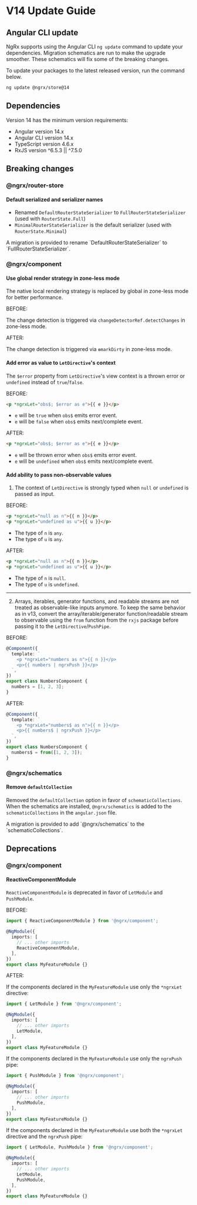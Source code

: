 # V14 Update Guide

## Angular CLI update

NgRx supports using the Angular CLI `ng update` command to update your dependencies. Migration schematics are run to make the upgrade smoother. These schematics will fix some of the breaking changes.

To update your packages to the latest released version, run the command below.

```sh
ng update @ngrx/store@14
```

## Dependencies

Version 14 has the minimum version requirements:

- Angular version 14.x
- Angular CLI version 14.x
- TypeScript version 4.6.x
- RxJS version ^6.5.3 || ^7.5.0

## Breaking changes

### @ngrx/router-store

#### Default serialized and serializer names

- Renamed `DefaultRouterStateSerializer` to `FullRouterStateSerializer` (used with `RouterState.Full`)
- `MinimalRouterStateSerializer` is the default serializer (used with `RouterState.Minimal`)

<ngrx-docs-alert type="help">
  A migration is provided to rename `DefaultRouterStateSerializer` to `FullRouterStateSerializer`.
</ngrx-docs-alert>

### @ngrx/component

#### Use global render strategy in zone-less mode

The native local rendering strategy is replaced by global in zone-less mode for better performance.

BEFORE:

The change detection is triggered via `changeDetectorRef.detectChanges` in zone-less mode.

AFTER:

The change detection is triggered via `ɵmarkDirty` in zone-less mode.

#### Add error as value to `LetDirective`'s context

The `$error` property from `LetDirective`'s view context is a thrown error or `undefined` instead of `true`/`false`.

BEFORE:

```html
<p *ngrxLet="obs$; $error as e">{{ e }}</p>
```

- `e` will be `true` when `obs$` emits error event.
- `e` will be `false` when `obs$` emits next/complete event.

AFTER:

```html
<p *ngrxLet="obs$; $error as e">{{ e }}</p>
```

- `e` will be thrown error when `obs$` emits error event.
- `e` will be `undefined` when `obs$` emits next/complete event.

#### Add ability to pass non-observable values

1. The context of `LetDirective` is strongly typed when `null` or
   `undefined` is passed as input.

BEFORE:

```html
<p *ngrxLet="null as n">{{ n }}</p>
<p *ngrxLet="undefined as u">{{ u }}</p>
```

- The type of `n` is `any`.
- The type of `u` is `any`.

AFTER:

```html
<p *ngrxLet="null as n">{{ n }}</p>
<p *ngrxLet="undefined as u">{{ u }}</p>
```

- The type of `n` is `null`.
- The type of `u` is `undefined`.

---

2. Arrays, iterables, generator functions, and readable streams are
   not treated as observable-like inputs anymore. To keep the same behavior
   as in v13, convert the array/iterable/generator function/readable stream
   to observable using the `from` function from the `rxjs` package
   before passing it to the `LetDirective`/`PushPipe`.

BEFORE:

```ts
@Component({
  template: `
    <p *ngrxLet="numbers as n">{{ n }}</p>
    <p>{{ numbers | ngrxPush }}</p>
  `,
})
export class NumbersComponent {
  numbers = [1, 2, 3];
}
```

AFTER:

```ts
@Component({
  template: `
    <p *ngrxLet="numbers$ as n">{{ n }}</p>
    <p>{{ numbers$ | ngrxPush }}</p>
  `,
})
export class NumbersComponent {
  numbers$ = from([1, 2, 3]);
}
```

### @ngrx/schematics

#### Remove `defaultCollection`

Removed the `defaultCollection` option in favor of `schematicCollections`.
When the schematics are installed, `@ngrx/schematics` is added to the `schematicCollections` in the `angular.json` file.

<ngrx-docs-alert type="help">
  A migration is provided to add `@ngrx/schematics` to the `schematicCollections`.
</ngrx-docs-alert>

## Deprecations

### @ngrx/component

#### ReactiveComponentModule

`ReactiveComponentModule` is deprecated in favor of `LetModule` and `PushModule`.

BEFORE:

```ts
import { ReactiveComponentModule } from '@ngrx/component';

@NgModule({
  imports: [
    // ... other imports
    ReactiveComponentModule,
  ],
})
export class MyFeatureModule {}
```

AFTER:

If the components declared in the `MyFeatureModule` use only the `*ngrxLet` directive:

```ts
import { LetModule } from '@ngrx/component';

@NgModule({
  imports: [
    // ... other imports
    LetModule,
  ],
})
export class MyFeatureModule {}
```

If the components declared in the `MyFeatureModule` use only the `ngrxPush` pipe:

```ts
import { PushModule } from '@ngrx/component';

@NgModule({
  imports: [
    // ... other imports
    PushModule,
  ],
})
export class MyFeatureModule {}
```

If the components declared in the `MyFeatureModule` use both the `*ngrxLet` directive and the `ngrxPush` pipe:

```ts
import { LetModule, PushModule } from '@ngrx/component';

@NgModule({
  imports: [
    // ... other imports
    LetModule,
    PushModule,
  ],
})
export class MyFeatureModule {}
```
